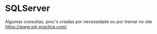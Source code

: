 # SQLServer
Algumas consultas, proc's criadas por necessidade ou por treinar no site https://www.sql-practice.com/
